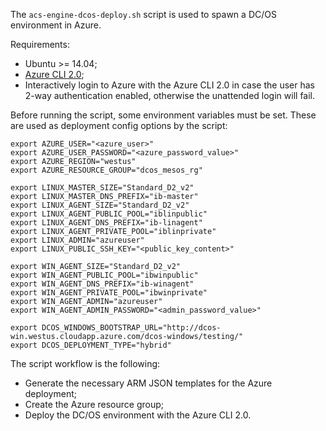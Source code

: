 The `acs-engine-dcos-deploy.sh` script is used to spawn a DC/OS environment in Azure.

Requirements:
- Ubuntu >= 14.04;
- [Azure CLI 2.0](https://docs.microsoft.com/en-us/cli/azure/install-azure-cli);
- Interactively login to Azure with the Azure CLI 2.0 in case the user has 2-way authentication enabled, otherwise the unattended login will fail.

Before running the script, some environment variables must be set. These are used as deployment config options by the script:

```
export AZURE_USER="<azure_user>"
export AZURE_USER_PASSWORD="<azure_password_value>"
export AZURE_REGION="westus"
export AZURE_RESOURCE_GROUP="dcos_mesos_rg"

export LINUX_MASTER_SIZE="Standard_D2_v2"
export LINUX_MASTER_DNS_PREFIX="ib-master"
export LINUX_AGENT_SIZE="Standard_D2_v2"
export LINUX_AGENT_PUBLIC_POOL="iblinpublic"
export LINUX_AGENT_DNS_PREFIX="ib-linagent"
export LINUX_AGENT_PRIVATE_POOL="iblinprivate"
export LINUX_ADMIN="azureuser"
export LINUX_PUBLIC_SSH_KEY="<public_key_content>"

export WIN_AGENT_SIZE="Standard_D2_v2"
export WIN_AGENT_PUBLIC_POOL="ibwinpublic"
export WIN_AGENT_DNS_PREFIX="ib-winagent"
export WIN_AGENT_PRIVATE_POOL="ibwinprivate"
export WIN_AGENT_ADMIN="azureuser"
export WIN_AGENT_ADMIN_PASSWORD="<admin_password_value>"

export DCOS_WINDOWS_BOOTSTRAP_URL="http://dcos-win.westus.cloudapp.azure.com/dcos-windows/testing/"
export DCOS_DEPLOYMENT_TYPE="hybrid"
```

The script workflow is the following:

- Generate the necessary ARM JSON templates for the Azure deployment;
- Create the Azure resource group;
- Deploy the DC/OS environment with the Azure CLI 2.0.

